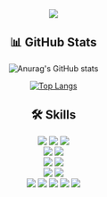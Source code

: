 <div align=center>

<img src="https://capsule-render.vercel.app/api?type=waving&color=auto&height=200&section=header&text=DAHYUN's%20Github&fontSize=40&fontAlignY=40" />
  
## 📊 GitHub Stats
![Anurag's GitHub stats](https://github-readme-stats.vercel.app/api?username=dahyun24&show_icons=true&theme=tokyonight)


[![Top Langs](https://github-readme-stats.vercel.app/api/top-langs/?username=dahyun24&layout=compact)](https://github.com/dahyun24/github-readme-stats)
## 🛠️ Skills
<div>
  <img src="https://img.shields.io/badge/Java-007396?style=for-the-badge&logo=Java&logoColor=white">
  <img src="https://img.shields.io/badge/-C++-00599C?style=for-the-badge&logo=cplusplus&logoColor=white"/>
  <img src="https://img.shields.io/badge/Python-3776AB?style=for-the-badge&logo=Python&logoColor=white">
</div>
<div>
<img src="https://img.shields.io/badge/Spring%20Boot-6DB33F?style=for-the-badge&logo=springboot&logoColor=white">
<img src="https://img.shields.io/badge/-Express-000000?style=for-the-badge&logo=express&logoColor=white"/>
</div>
<div>
  <img src="https://img.shields.io/badge/MySQL-4479A1?style=for-the-badge&logo=MySQL&logoColor=white">
      <img src="https://img.shields.io/badge/Redis-DC382D?style=for-the-badge&logo=redis&logoColor=white">
<!--   <img src="https://img.shields.io/badge/PostgreSQL-4169E1?style=for-the-badge&logo=PostgreSQL&logoColor=white">
  -->
</div>
<div>
  <img src="https://img.shields.io/badge/Apache Kafka-231F20?style=for-the-badge&logo=apachekafka&logoColor=white">
  <img src="https://img.shields.io/badge/-Elasticsearch-005571?style=for-the-badge&logo=elasticsearch&logoColor=white"/>
</div>
<div>
  <img src="https://img.shields.io/badge/GitHub-181717?style=for-the-badge&logo=GitHub&logoColor=white">
  <img src="https://img.shields.io/badge/Git-F05032?style=for-the-badge&logo=Git&logoColor=white">
  <img src="https://img.shields.io/badge/Swagger-85EA2D?style=for-the-badge&logo=Swagger&logoColor=white">
  <img src="https://img.shields.io/badge/AWS-232F3E?style=for-the-badge&logo=amazonaws&logoColor=white">
  <img src="https://img.shields.io/badge/Docker-2496ED?style=for-the-badge&logo=docker&logoColor=white"> 
</div>
<br/>
</div>


  
<!--
**dahyun24/dahyun24** is a ✨ _special_ ✨ repository because its `README.md` (this file) appears on your GitHub profile.

Here are some ideas to get you started:

- 🔭 I’m currently working on ...
- 🌱 I’m currently learning ...
- 👯 I’m looking to collaborate on ...
- 🤔 I’m looking for help with ...
- 💬 Ask me about ...
- 📫 How to reach me: ...
- 😄 Pronouns: ...
- ⚡ Fun fact: ...
### 📚 Experience
- 경희대학교 바이오시스템공학 실험실 BESF (23/03 ~ 24/12)
- 2025 Smilegate Dev Camp (25/01 ~ 25/02)

- 목표 달성도 중요하지만 일의 과정에서 재미를 찾는 편이에요.
- 회사와 세상에 긍정적 영향을 주는 일은 그 자체로 동기부여가 됩니다.
- 문제가 생겨도 그 상황 안에서 일을 진행할 수 있는 방향을 찾습니다.
- 함께 정한 기한은 반드시 지키려고 노력해요.
-->
